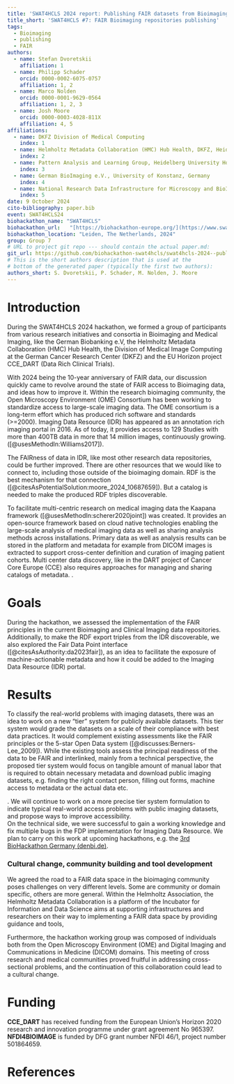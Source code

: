 ```yaml
---
title: 'SWAT4HCLS 2024 report: Publishing FAIR datasets from Bioimaging repositories'
title_short: 'SWAT4HCLS #7: FAIR Bioimaging repositories publishing'
tags:
  - Bioimaging
  - publishing
  - FAIR
authors:
  - name: Stefan Dvoretskii
    affiliation: 1
  - name: Philipp Schader
    orcid: 0000-0002-6075-0757
    affiliation: 1, 2
  - name: Marco Nolden
    orcid: 0000-0001-9629-0564
    affiliation: 1, 2, 3
  - name: Josh Moore
    orcid: 0000-0003-4028-811X
    affiliation: 4, 5
affiliations:
  - name: DKFZ Division of Medical Computing
    index: 1
  - name: Helmholtz Metadata Collaboration (HMC) Hub Health, DKFZ, Heidelberg, Germany
    index: 2
  - name: Pattern Analysis and Learning Group, Heidelberg University Hospital
    index: 3
  - name: German BioImaging e.V., University of Konstanz, Germany
    index: 4
  - name: National Research Data Infrastructure for Microscopy and BioImage Analysis (NFDI4BIOIMAGE)
    index: 5
date: 9 October 2024
cito-bibliography: paper.bib
event: SWAT4HCLS24
biohackathon_name: "SWAT4HCLS"
biohackathon_url:   "[https://biohackathon-europe.org/](https://www.swat4ls.org/workshops/leiden2024/hackathon/)"
biohackathon_location: "Leiden, The Netherlands, 2024"
group: Group 7
# URL to project git repo --- should contain the actual paper.md:
git_url: https://github.com/biohackathon-swat4hcls/swat4hcls-2024--publishing-fair-datasets-from-bioimaging-repositories.git
# This is the short authors description that is used at the
# bottom of the generated paper (typically the first two authors):
authors_short: S. Dvoretskii, P. Schader, M. Nolden, J. Moore
---
```



# **Introduction**

During the SWAT4HCLS 2024 hackathon, we formed a group of participants from various research initiatives and consortia in Bioimaging and Medical Imaging, like the German Biobanking e.V, the Helmholtz Metadata Collaboration (HMC) Hub Health, the Division of Medical Image Computing at the German Cancer Research Center (DKFZ) and the EU Horizon project CCE\_DART (Data Rich Clinical Trials).

With 2024 being the 10-year anniversary of FAIR data, our discussion quickly came to revolve around the state of FAIR access to Bioimaging data, and ideas how to improve it. Within the research bioimaging community, the Open Microscopy Environment (OME) Consortium has been working to standardize access to large-scale imaging data. The OME consortium is a long-term effort which has produced rich software and standards (\>=2000). Imaging Data Resource (IDR) has appeared as an annotation rich imaging portal in 2016\. As of today, it provides access to 129 Studies with more than 400TB data in more that 14 million images, continuously growing. (\[@usesMethodIn:Williams2017\]). 

The FAIRness of data in IDR, like most other research data repositories, could be further improved. There are other resources that we would like to connect to, including those outside of the bioimaging domain. RDF is the best mechanism for that connection (\[@citesAsPotentialSolution:moore\_2024\_10687659\]). But a catalog is needed to make the produced RDF triples discoverable.

To facilitate multi-centric research on medical imaging data the Kaapana framework (\[@usesMethodIn:scherer2020joint\]) was created. It provides an open-source framework based on cloud native technologies enabling the large-scale analysis of medical imaging data as well as sharing analysis methods across installations. Primary data as well as analysis results can be stored in the platform and metadata for example from DICOM images is extracted to support cross-center definition and curation of imaging patient cohorts.  Multi center data discovery, like in the DART project of Cancer Core Europe (CCE) also requires approaches for managing and sharing catalogs of metadata. .

# **Goals**

During the hackathon, we assessed the implementation of the FAIR principles in the current Bioimaging and Clinical Imaging data repositories. Additionally, to make the RDF export triples from the IDR discoverable, we also explored the  Fair Data Point interface  (\[@citesAsAuthority:da2023fair\]), as an idea to facilitate the exposure of machine-actionable metadata and how it could be added to the Imaging Data Resource (IDR) portal. 

# **Results**

To classify the real-world problems with imaging datasets, there was an idea to work on a new “tier” system for publicly available datasets. This tier system would grade the datasets on a scale of their compliance with best data practices. It would complement  existing assessments like the FAIR principles or  the 5-star Open Data system (\[@discusses:Berners-Lee\_2009\]). While the existing tools assess the principal readiness of the data to be FAIR and interlinked, mainly from a technical perspective, the proposed tier system would focus on tangible amount of manual labor that is required to obtain necessary metadata and download public imaging datasets, e.g. finding the right contact person, filling out forms, machine access to metadata or the actual data etc. 

.  We will continue to work on a more precise tier system formulation to indicate typical real-world access problems with  public imaging datasets, and propose ways to improve accessibility.  
On the technical side, we were successful to gain a working knowledge and fix multiple bugs in the FDP implementation for Imaging Data Resource. We plan to carry on this work at upcoming hackathons, e.g. the [3rd BioHackathon Germany (denbi.de)](https://www.denbi.de/de-nbi-events/1678-biohackathon-germany-3).

### **Cultural change, community building and tool development**

We agreed the road to a FAIR data space in the bioimaging community poses challenges on very different levels. Some are community or domain specific, others are more general. Within the Helmholtz Association, the Helmholtz Metadata Collaboration is a platform of the Incubator for Information and Data Science aims at supporting infrastructures and researchers on their way to implementing a FAIR data space by providing guidance and tools,

Furthermore, the hackathon working group was composed of individuals both from the Open Microscopy Environment (OME) and Digital Imaging and Communications in Medicine (DICOM) domains. This meeting of cross research and medical communities proved fruitful in addressing cross-sectional problems, and the continuation of this collaboration could lead to a cultural change.

# **Funding**

**CCE\_DART** has received funding from the European Union’s Horizon 2020 research and innovation programme under grant agreement No 965397.
**NFDI4BIOIMAGE** is funded by DFG grant number NFDI 46/1, project number 501864659.

# **References**
